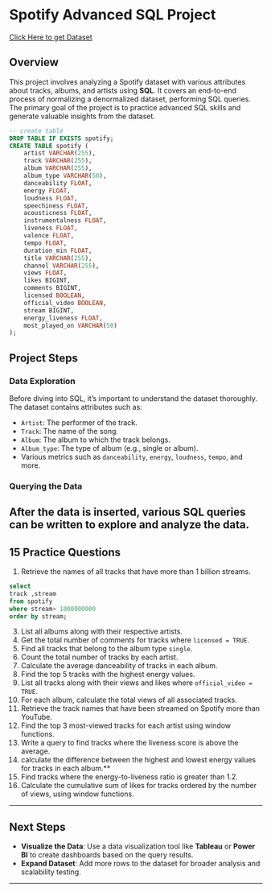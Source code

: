 # Spotify Advanced SQL Project 
[Click Here to get Dataset](https://www.kaggle.com/datasets/sanjanchaudhari/spotify-dataset)


## Overview
This project involves analyzing a Spotify dataset with various attributes about tracks, albums, and artists using **SQL**. It covers an end-to-end process of normalizing a denormalized dataset, performing SQL queries. The primary goal of the project is to practice advanced SQL skills and generate valuable insights from the dataset.

```sql
-- create table
DROP TABLE IF EXISTS spotify;
CREATE TABLE spotify (
    artist VARCHAR(255),
    track VARCHAR(255),
    album VARCHAR(255),
    album_type VARCHAR(50),
    danceability FLOAT,
    energy FLOAT,
    loudness FLOAT,
    speechiness FLOAT,
    acousticness FLOAT,
    instrumentalness FLOAT,
    liveness FLOAT,
    valence FLOAT,
    tempo FLOAT,
    duration_min FLOAT,
    title VARCHAR(255),
    channel VARCHAR(255),
    views FLOAT,
    likes BIGINT,
    comments BIGINT,
    licensed BOOLEAN,
    official_video BOOLEAN,
    stream BIGINT,
    energy_liveness FLOAT,
    most_played_on VARCHAR(50)
);
```
## Project Steps

###  Data Exploration
Before diving into SQL, it’s important to understand the dataset thoroughly. The dataset contains attributes such as:
- `Artist`: The performer of the track.
- `Track`: The name of the song.
- `Album`: The album to which the track belongs.
- `Album_type`: The type of album (e.g., single or album).
- Various metrics such as `danceability`, `energy`, `loudness`, `tempo`, and more.

###  Querying the Data
After the data is inserted, various SQL queries can be written to explore and analyze the data. 
  ---

## 15 Practice Questions

1. Retrieve the names of all tracks that have more than 1 billion streams.
```sql
select 
track ,stream  
from spotify
where stream> 1000000000
order by stream;
```
 
3. List all albums along with their respective artists.
4. Get the total number of comments for tracks where `licensed = TRUE`.
5. Find all tracks that belong to the album type `single`.
6. Count the total number of tracks by each artist.
7. Calculate the average danceability of tracks in each album.
8. Find the top 5 tracks with the highest energy values.
9. List all tracks along with their views and likes where `official_video = TRUE`.
10. For each album, calculate the total views of all associated tracks.
11. Retrieve the track names that have been streamed on Spotify more than YouTube.
12. Find the top 3 most-viewed tracks for each artist using window functions.
13. Write a query to find tracks where the liveness score is above the average.
14. calculate the difference between the highest and lowest energy values for tracks in each album.**
15. Find tracks where the energy-to-liveness ratio is greater than 1.2.
16. Calculate the cumulative sum of likes for tracks ordered by the number of views, using window functions.
---

## Next Steps
- **Visualize the Data**: Use a data visualization tool like **Tableau** or **Power BI** to create dashboards based on the query results.
- **Expand Dataset**: Add more rows to the dataset for broader analysis and scalability testing.
---


